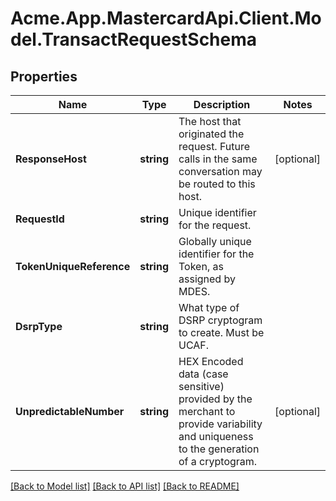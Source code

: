 # Acme.App.MastercardApi.Client.Model.TransactRequestSchema

## Properties

Name | Type | Description | Notes
------------ | ------------- | ------------- | -------------
**ResponseHost** | **string** | The host that originated the request. Future calls in the same conversation may be routed to this host.  | [optional] 
**RequestId** | **string** | Unique identifier for the request.  | 
**TokenUniqueReference** | **string** | Globally unique identifier for the Token, as assigned by MDES.  | 
**DsrpType** | **string** | What type of DSRP cryptogram to create. Must be UCAF.  | 
**UnpredictableNumber** | **string** | HEX Encoded data (case sensitive) provided by the merchant to provide variability and uniqueness to the generation of a cryptogram.  | [optional] 

[[Back to Model list]](../README.md#documentation-for-models) [[Back to API list]](../README.md#documentation-for-api-endpoints) [[Back to README]](../README.md)

